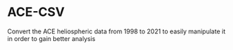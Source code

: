 # ACE-CSV
Convert the ACE heliospheric data from 1998 to 2021 to easily manipulate it in order to gain better analysis 
